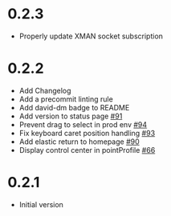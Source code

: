 # 0.2.3
  * Properly update XMAN socket subscription
# 0.2.2
  * Add Changelog
  * Add a precommit linting rule
  * Add david-dm badge to README
  * Add version to status page [#91](https://github.com/devteamreims/4ME/issues/91)
  * Prevent drag to select in prod env [#94](https://github.com/devteamreims/4ME/issues/94)
  * Fix keyboard caret position handling [#93](https://github.com/devteamreims/4ME/issues/93)
  * Add elastic return to homepage [#90](https://github.com/devteamreims/4ME/issues/90)
  * Display control center in pointProfile [#66](https://github.com/devteamreims/4ME/issues/66)

# 0.2.1
  * Initial version
